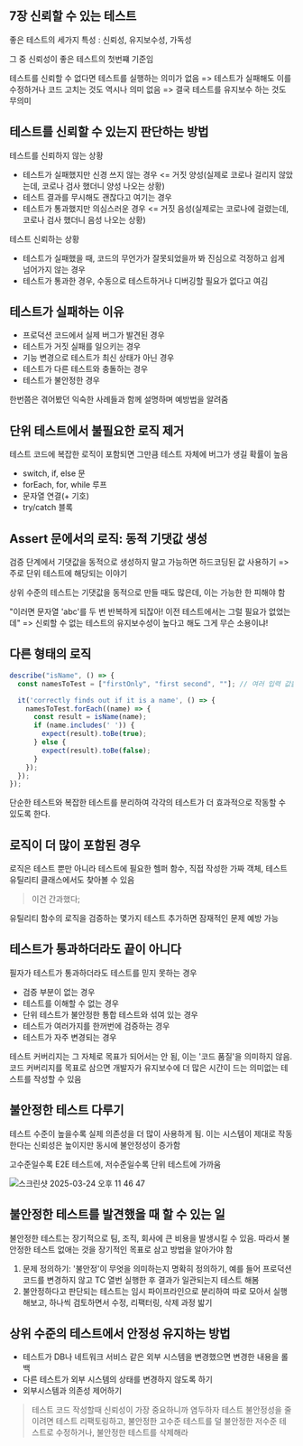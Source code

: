 ## 7장 신뢰할 수 있는 테스트

좋은 테스트의 세가지 특성 : 신뢰성, 유지보수성, 가독성

그 중 신뢰성이 좋은 테스트의 첫번쨰 기준임   

테스트를 신뢰할 수 없다면 테스트를 실행하는 의미가 없음 => 테스트가 실패해도 이를 수정하거나 코드 고치는 것도 역시나 의미 없음 => 결국 테스트를 유지보수 하는 것도 무의미 

## 테스트를 신뢰할 수 있는지 판단하는 방법

테스트를 신뢰하지 않는 상황
- 테스트가 실패했지만 신경 쓰지 않는 경우 <= 거짓 양성(실제로 코로나 걸리지 않았는데, 코로나 검사 했더니 양성 나오는 상황)
- 테스트 결과를 무시해도 괜찮다고 여기는 경우
- 테스트가 통과했지만 의심스러운 경우 <= 거짓 음성(실제로는 코로나에 걸렸는데, 코로나 검사 했더니 음성 나오는 상황)

테스트 신뢰하는 상황
- 테스트가 실패했을 때, 코드의 무언가가 잘못되었을까 봐 진심으로 걱정하고 쉽게 넘어가지 않는 경우
- 테스트가 통과한 경우, 수동으로 테스트하거나 디버깅할 필요가 없다고 여김

## 테스트가 실패하는 이유

- 프로덕션 코드에서 실제 버그가 발견된 경우
- 테스트가 거짓 실패를 일으키는 경우
- 기능 변경으로 테스트가 최신 상태가 아닌 경우
- 테스트가 다른 테스트와 충돌하는 경우
- 테스트가 불안정한 경우

한번쯤은 겪어봤던 익숙한 사례들과 함께 설명하며 예방법을 알려줌

## 단위 테스트에서 불필요한 로직 제거

테스트 코드에 복잡한 로직이 포함되면 그만큼 테스트 자체에 버그가 생길 확률이 높음

- switch, if, else 문
- forEach, for, while 루프
- 문자열 연결(+ 기호)
- try/catch 블록

## Assert 문에서의 로직: 동적 기댓값 생성

검증 단계에서 기댓값을 동적으로 생성하지 말고 가능하면 하드코딩된 값 사용하기 => 주로 단위 테스트에 해당되는 이야기

상위 수준의 테스트는 기댓값을 동적으로 만들 때도 많은데, 이는 가능한 한 피해야 함

"이러면 문자열 'abc'를 두 번 반복하게 되잖아! 이전 테스트에서는 그럴 필요가 없었는데" => 신뢰할 수 없는 테스트의 유지보수성이 높다고 해도 그게 무슨 소용이냐!

## 다른 형태의 로직
```js
describe("isName", () => {
  const namesToTest = ["firstOnly", "first second", ""]; // 여러 입력 값을 정의

  it('correctly finds out if it is a name', () => {
    namesToTest.forEach((name) => {
      const result = isName(name);
      if (name.includes(' ')) {
        expect(result).toBe(true);
      } else {
        expect(result).toBe(false);
      }
    });
  });
});
```

단순한 테스트와 복잡한 테스트를 분리하여 각각의 테스트가 더 효과적으로 작동할 수 있도록 한다.

## 로직이 더 많이 포함된 경우

로직은 테스트 뿐만 아니라 테스트에 필요한 헬퍼 함수, 직접 작성한 가짜 객체, 테스트 유틸리티 클래스에서도 찾아볼 수 있음

> 이건 간과했다;

유틸리티 함수의 로직을 검증하는 몇가지 테스트 추가하면 잠재적인 문제 예방 가능

## 테스트가 통과하더라도 끝이 아니다

필자가 테스트가 통과하더라도 테스트를 믿지 못하는 경우
- 검증 부분이 없는 경우
- 테스트를 이해할 수 없는 경우
- 단위 테스트가 불안정한 통합 테스트와 섞여 있는 경우
- 테스트가 여러가지를 한꺼번에 검증하는 경우
- 테스트가 자주 변경되는 경우

테스트 커버리지는 그 자체로 목표가 되어서는 안 됨, 이는 '코드 품질'을 의미하지 않음. 코드 커버리지를 목표로 삼으면 개발자가 유지보수에 더 많은 시간이 드는 의미없는 테스트를 작성할 수 있음

## 불안정한 테스트 다루기

테스트 수준이 높을수록 실제 의존성을 더 많이 사용하게 됨. 이는 시스템이 제대로 작동한다는 신뢰성은 높이지만 동시에 불안정성이 증가함

고수준일수록 E2E 테스트에, 저수준일수록 단위 테스트에 가까움

![스크린샷 2025-03-24 오후 11 46 47](https://github.com/user-attachments/assets/7b3692b4-e04b-49db-a46b-b1b097b2d361)

## 불안정한 테스트를 발견했을 때 할 수 있는 일

불안정한 테스트는 장기적으로 팀, 조직, 회사에 큰 비용을 발생시킬 수 있음. 따라서 불안정한 테스트 없애는 것을 장기적인 목표로 삼고 방법을 알아가야 함

1. 문제 정의하기: '불안정'이 무엇을 의미하는지 명확히 정의하기, 예를 들어 프로덕션 코드를 변경하지 않고 TC 열번 실행한 후 결과가 일관되는지 테스트 해봄
2. 불안정하다고 판단되는 테스트는 임시 파이프라인으로 분리하여 따로 모아서 실행해보고, 하나씩 검토하면서 수정, 리팩터링, 삭제 과정 밟기

## 상위 수준의 테스트에서 안정성 유지하는 방법
- 테스트가 DB나 네트워크 서비스 같은 외부 시스템을 변경했으면 변경한 내용을 롤백
- 다른 테스트가 외부 시스템의 상태를 변경하지 않도록 하기
- 외부시스템과 의존성 제어하기 

> 테스트 코드 작성할때 신뢰성이 가장 중요하니까 염두하자 테스트 불안정성을 줄이려면 테스트 리팩토링하고, 불안정한 고수준 테스트를 덜 불안정한 저수준 테스트로 수정하거나, 불안정한 테스트를 삭제해라
